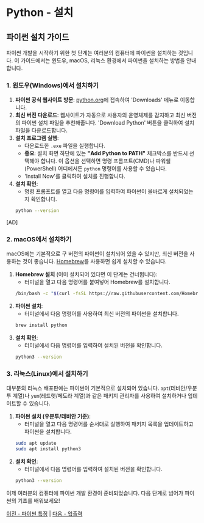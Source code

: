 # Python - 설치

## 파이썬 설치 가이드
파이썬 개발을 시작하기 위한 첫 단계는 여러분의 컴퓨터에 파이썬을 설치하는 것입니다. 이 가이드에서는 윈도우, macOS, 리눅스 환경에서 파이썬을 설치하는 방법을 안내합니다.

### 1. 윈도우(Windows)에서 설치하기

1.  **파이썬 공식 웹사이트 방문**: [python.org](https://python.org)에 접속하여 'Downloads' 메뉴로 이동합니다.
2.  **최신 버전 다운로드**: 웹사이트가 자동으로 사용자의 운영체제를 감지하고 최신 버전의 파이썬 설치 파일을 추천해줍니다. 'Download Python' 버튼을 클릭하여 설치 파일을 다운로드합니다.
3.  **설치 프로그램 실행**:
    *   다운로드한 `.exe` 파일을 실행합니다.
    *   **중요**: 설치 화면 하단에 있는 **"Add Python to PATH"** 체크박스를 반드시 선택해야 합니다. 이 옵션을 선택하면 명령 프롬프트(CMD)나 파워쉘(PowerShell) 어디에서든 `python` 명령어를 사용할 수 있습니다.
    *   'Install Now'를 클릭하여 설치를 진행합니다.
4.  **설치 확인**:
    *   명령 프롬프트를 열고 다음 명령어를 입력하여 파이썬이 올바르게 설치되었는지 확인합니다.
    ```bash
    python --version
    ```

[AD]

### 2. macOS에서 설치하기

macOS에는 기본적으로 구 버전의 파이썬이 설치되어 있을 수 있지만, 최신 버전을 사용하는 것이 좋습니다. [Homebrew](httpss://brew.sh/index_ko)를 사용하면 쉽게 설치할 수 있습니다.

1.  **Homebrew 설치** (이미 설치되어 있다면 이 단계는 건너뜁니다):
    *   터미널을 열고 다음 명령어를 붙여넣어 Homebrew를 설치합니다.
    ```bash
    /bin/bash -c "$(curl -fsSL https://raw.githubusercontent.com/Homebrew/install/HEAD/install.sh)"
    ```
2.  **파이썬 설치**:
    *   터미널에서 다음 명령어를 사용하여 최신 버전의 파이썬을 설치합니다.
    ```bash
    brew install python
    ```
3.  **설치 확인**:
    *   터미널에서 다음 명령어를 입력하여 설치된 버전을 확인합니다.
    ```bash
    python3 --version
    ```

### 3. 리눅스(Linux)에서 설치하기

대부분의 리눅스 배포판에는 파이썬이 기본적으로 설치되어 있습니다. `apt`(데비안/우분투 계열)나 `yum`(레드햇/페도라 계열)과 같은 패키지 관리자를 사용하여 설치하거나 업데이트할 수 있습니다.

1.  **파이썬 설치 (우분투/데비안 기준)**:
    *   터미널을 열고 다음 명령어를 순서대로 실행하여 패키지 목록을 업데이트하고 파이썬을 설치합니다.
    ```bash
    sudo apt update
    sudo apt install python3
    ```
2.  **설치 확인**:
    *   터미널에서 다음 명령어를 입력하여 설치된 버전을 확인합니다.
    ```bash
    python3 --version
    ```

이제 여러분의 컴퓨터에 파이썬 개발 환경이 준비되었습니다. 다음 단계로 넘어가 파이썬의 기초를 배워보세요!

[이전 - 파이썬 특징](./feature) | [다음 - 입출력](./io)
